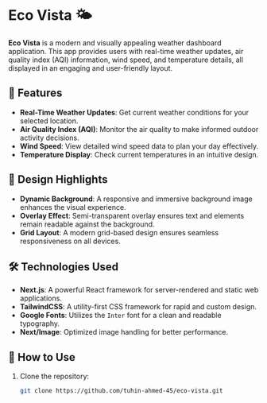 # Eco Vista 🌤️

**Eco Vista** is a modern and visually appealing weather dashboard application. This app provides users with real-time weather updates, air quality index (AQI) information, wind speed, and temperature details, all displayed in an engaging and user-friendly layout.

## 🌟 Features

-  **Real-Time Weather Updates**: Get current weather conditions for your selected location.
-  **Air Quality Index (AQI)**: Monitor the air quality to make informed outdoor activity decisions.
-  **Wind Speed**: View detailed wind speed data to plan your day effectively.
-  **Temperature Display**: Check current temperatures in an intuitive design.

## 🎨 Design Highlights

-  **Dynamic Background**: A responsive and immersive background image enhances the visual experience.
-  **Overlay Effect**: Semi-transparent overlay ensures text and elements remain readable against the background.
-  **Grid Layout**: A modern grid-based design ensures seamless responsiveness on all devices.

## 🛠️ Technologies Used

-  **Next.js**: A powerful React framework for server-rendered and static web applications.
-  **TailwindCSS**: A utility-first CSS framework for rapid and custom design.
-  **Google Fonts**: Utilizes the `Inter` font for a clean and readable typography.
-  **Next/Image**: Optimized image handling for better performance.

## 🚀 How to Use

1. Clone the repository:
   ```bash
   git clone https://github.com/tuhin-ahmed-45/eco-vista.git
   ```
